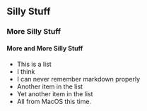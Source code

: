 ## Silly Stuff

### More Silly Stuff

#### More and More Silly Stuff

* This is a list
* I think
* I can never remember markdown properly
* Another item in the list
* Yet another item in the list
* All from MacOS this time.

